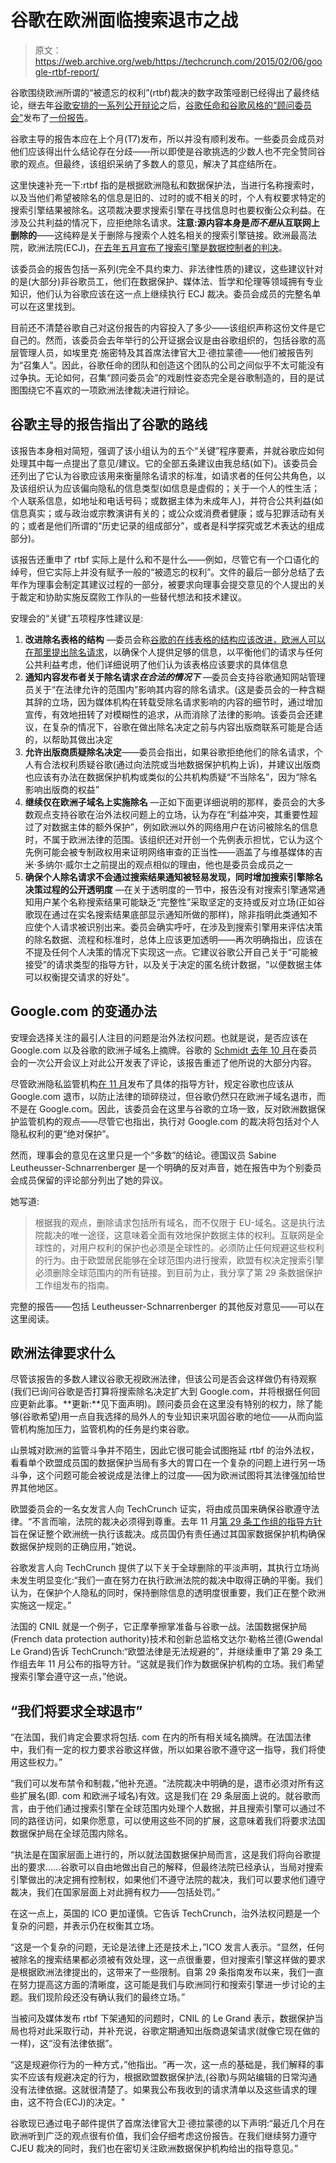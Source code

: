 # 谷歌在欧洲面临搜索退市之战

> 原文：<https://web.archive.org/web/https://techcrunch.com/2015/02/06/google-rtbf-report/>

谷歌围绕欧洲所谓的“被遗忘的权利”(rtbf)裁决的数字政策哑剧已经得出了最终结论，继去年[谷歌安排的一系列公开辩论](https://web.archive.org/web/20220926122036/https://beta.techcrunch.com/2014/10/16/google-advisory-council-london-meeting/)之后，[谷歌任命和谷歌风格的“顾问委员会”](https://web.archive.org/web/20220926122036/https://beta.techcrunch.com/2014/07/11/google-agitates-for-public-debate-on-europes-right-to-be-forgotten-ruling/)发布了[一份报告](https://web.archive.org/web/20220926122036/https://drive.google.com/file/d/0B1UgZshetMd4cEI3SjlvV0hNbDA/view?pli=1)。

谷歌主导的报告本应在上个月(T7)发布，所以并没有顺利发布。一些委员会成员对他们应该得出什么结论存在分歧——所以即使是谷歌挑选的少数人也不完全赞同谷歌的观点。但最终，该组织采纳了多数人的意见，解决了其症结所在。

这里快速补充一下:rtbf 指的是根据欧洲隐私和数据保护法，当进行名称搜索时，以及当他们希望被除名的信息是旧的、过时的或不相关的时，个人有权要求特定的搜索引擎结果被除名。这项裁决要求搜索引擎在寻找信息时也要权衡公众利益。在涉及公共利益的情况下，应拒绝除名请求。**注意:源内容本身是*而不是*从互联网上删除的**——这纯粹是关于删除与搜索个人姓名相关的搜索引擎链接。欧洲最高法院，欧洲法院(ECJ)，[在去年五月宣布了搜索引擎是数据控制者的判决](https://web.archive.org/web/20220926122036/https://beta.techcrunch.com/2014/05/13/forget-me-not/)。

该委员会的报告包括一系列(完全不具约束力、非法律性质的)建议，这些建议针对的是(大部分)非谷歌员工，他们在数据保护、媒体法、哲学和伦理等领域拥有专业知识，他们认为谷歌应该在这一点上继续执行 ECJ 裁决。委员会成员的完整名单可以在这里找到。

目前还不清楚谷歌自己对这份报告的内容投入了多少——该组织声称这份文件是它自己的。然而，该委员会去年举行的公开证据会议是由谷歌组织的，包括谷歌的高层管理人员，如埃里克·施密特及其首席法律官大卫·德拉蒙德——他们被报告列为“召集人”。因此，谷歌任命的团队和创造这个团队的公司之间似乎不太可能没有过争执。无论如何，召集“顾问委员会”的戏剧性姿态完全是谷歌制造的，目的是试图围绕它不喜欢的一项欧洲法律裁决进行辩论。

## 谷歌主导的报告指出了谷歌的路线

该报告本身相对简短，强调了该小组认为的五个“关键”程序要素，并就谷歌应如何处理其中每一点提出了意见/建议。它的全部五条建议由我总结(如下)。该委员会还列出了它认为谷歌应该用来衡量除名请求的标准，如请求者的任何公共角色，以及该组织认为应该偏向隐私的信息类型(如信息是虚假的；关于一个人的性生活；个人联系信息，如地址和电话号码；或数据主体为未成年人)，并符合公共利益(如信息真实；或与政治或宗教演讲有关的；或公众或消费者健康；或与犯罪活动有关的；或者是他们所谓的“历史记录的组成部分”，或者是科学探究或艺术表达的组成部分)。

该报告还重申了 rtbf 实际上是什么和不是什么——例如，尽管它有一个口语化的绰号，但它实际上并没有赋予一般的“被遗忘的权利”。文件的最后一部分总结了去年作为理事会制定其建议过程的一部分，被要求向理事会提交意见的个人提出的关于裁定和协助实施反腐败工作队的一些替代想法和技术建议。

安理会的“关键”五项程序性建议是:

1.  **改进除名表格的结构** —委员会称[谷歌的在线表格的结构应该改进，欧洲人可以在那里提出除名请求](https://web.archive.org/web/20220926122036/https://support.google.com/legal/contact/lr_eudpa?product=websearch)，以确保个人提供足够的信息，以平衡他们的请求与任何公共利益考虑，他们详细说明了他们认为该表格应该要求的具体信息
2.  **通知内容发布者关于除名请求*在合法的情况下*** —委员会支持谷歌通知网站管理员关于“在法律允许的范围内”影响其内容的除名请求。(这是委员会的一种含糊其辞的立场，因为媒体机构在转载受除名请求影响的内容的细节时，通过增加宣传，有效地扭转了对模糊性的追求，从而消除了法律的影响。该委员会还建议，在复杂的情况下，谷歌在做出除名决定之前与内容出版商联系可能是合适的，以帮助其做出决定
3.  **允许出版商质疑除名决定**——委员会指出，如果谷歌拒绝他们的除名请求，个人有合法权利质疑谷歌(通过向法院或当地数据保护机构上诉)，并建议出版商也应该有办法在数据保护机构或类似的公共机构质疑“不当除名”，因为“除名影响出版商的权益”
4.  **继续仅在欧洲子域名上实施除名** —正如下面更详细说明的那样，委员会的大多数观点支持谷歌在治外法权问题上的立场，认为存在“利益冲突，其重要性超过了对数据主体的额外保护”，例如欧洲以外的网络用户在访问被除名的信息时，不属于欧洲法律的范围。该组织还对开创一个先例表示担忧，它认为这个先例可能会被专制政权用来证明网络审查的正当性——涵盖了与维基媒体的吉米·多纳尔·威尔士之前提出的观点相似的理由，他也是委员会成员之一
5.  **确保个人除名请求不会通过搜索结果通知被轻易发现，同时增加搜索引擎除名决策过程的公开透明度** —在关于透明度的一节中，报告没有对搜索引擎通常通知用户某个名称搜索结果可能缺乏“完整性”采取坚定的支持或反对立场(正如谷歌现在通过在实名搜索结果底部显示通知所做的那样)，除非指明此类通知不应使个人请求被识别出来。委员会确实呼吁，在涉及到搜索引擎用来评估决策的除名数据、流程和标准时，总体上应该更加透明——再次明确指出，应该在不提及任何个人决策的情况下实现这一点。它建议谷歌公开自己关于“可能被接受”的请求类型的指导方针，以及关于决定的匿名统计数据，“以便数据主体可以权衡提交请求的好处”。

## Google.com 的变通办法

安理会选择关注的最引人注目的问题是治外法权问题。也就是说，是否应该在 Google.com 以及谷歌的欧洲子域名上摘牌。谷歌的 [Schmidt 去年 10 月](https://web.archive.org/web/20220926122036/https://beta.techcrunch.com/2014/10/16/google-advisory-council-london-meeting/)在委员会的一次公开会议上对此公开发表了评论，该报告重述了他所说的大部分内容。

尽管欧洲隐私监管机构[在 11 月](https://web.archive.org/web/20220926122036/https://beta.techcrunch.com/2014/11/26/rtbf-dot-com/)发布了具体的指导方针，规定谷歌也应该从 Google.com 退市，以防止法律的琐碎绕过，但谷歌仍然只在欧洲子域名退市，而不是在 Google.com。因此，该委员会在这里与谷歌的立场一致，反对欧洲数据保护监管机构的观点——尽管它也指出，执行对 Google.com 的裁决将包括对个人隐私权利的更“绝对保护”。

然而，理事会的意见在这里只是一个“多数”的结论。德国议员 Sabine Leutheusser-Schnarrenberger 是一个明确的反对声音，她在报告中为个别委员会成员保留的评论部分列出了她的异议。

她写道:

> 根据我的观点，删除请求包括所有域名，而不仅限于 EU-域名。这是执行法院裁决的唯一途径，这意味着全面有效地保护数据主体的权利。互联网是全球性的，对用户权利的保护也必须是全球性的。必须防止任何规避这些权利的行为。由于欧盟居民能够在全球范围内进行搜索，欧盟有权决定搜索引擎必须删除全球范围内的所有链接。到目前为止，我分享了第 29 条数据保护工作组发布的指南。

完整的报告——包括 Leutheusser-Schnarrenberger 的其他反对意见——可以在这里阅读。

## 欧洲法律要求什么

尽管该报告的多数人建议谷歌无视欧洲法律，但该公司是否会这样做仍有待观察(我们已询问谷歌是否打算将搜索除名决定扩大到 Google.com，并将根据任何回应更新此事。**更新:**见下面声明)。顾问委员会在这里没有特别的权力，除了能够(谷歌希望)用一点自我选择的局外人的专业知识来巩固谷歌的地位——从而向监管机构施加压力，监管机构的任务是约束谷歌。

山景城对欧洲的监管斗争并不陌生，因此它很可能会试图拖延 rtbf 的治外法权，看看单个欧盟成员国的数据保护当局有多大的胃口在一个复杂的问题上进行另一场斗争，这个问题可能会被说成是法律上的过度——因为欧洲试图将其法律强加给世界其他地区。

欧盟委员会的一名女发言人向 TechCrunch 证实，将由成员国来确保谷歌遵守法律。“不言而喻，法院的裁决必须得到尊重。去年 11 月[第 29 条工作组的指导方针](https://web.archive.org/web/20220926122036/https://beta.techcrunch.com/2014/11/26/rtbf-dot-com/)旨在保证整个欧洲统一执行该裁决。成员国仍有责任通过其国家数据保护机构确保数据保护规则的正确应用，”她说。

谷歌发言人向 TechCrunch 提供了以下关于全球删除的平淡声明，其执行立场尚未发生明显变化:“我们一直在努力在执行欧洲法院的裁决中取得正确的平衡。我们认为，在保护个人隐私的同时，保持删除信息的透明度很重要，我们正在整个欧洲实施这一规定。”

法国的 CNIL 就是一个例子，它正摩拳擦掌准备与谷歌一战。法国数据保护局(French data protection authority)技术和创新总监格文达尔·勒格兰德(Gwendal Le Grand)告诉 TechCrunch:“欧盟法律是无法规避的”，并继续重申了第 29 条工作组去年 11 月公布的指导方针。“这就是我们作为数据保护机构的立场。我们希望搜索引擎会遵守这一点，”他说。

## “我们将要求全球退市”

“在法国，我们肯定会要求将包括. com 在内的所有相关域名摘牌。在法国法律中，我们有一定的权力要求谷歌这样做，所以如果谷歌不遵守这一指导，我们将使用这些权力。”

“我们可以发布禁令和制裁，”他补充道。“法院裁决中明确的是，退市必须对所有这些扩展名(即. com 和欧洲子域名)有效。这是我们在 29 条层面上说的。就谷歌而言，由于他们通过搜索引擎在全球范围内处理个人数据，并且搜索引擎可以通过不同的路径访问，如果你愿意，可以使用这些不同的扩展，这意味着我们将要求法国数据保护局在全球范围内除名。

“执法是在国家层面上进行的，所以就法国数据保护局而言，这是我们将向谷歌提出的要求……谷歌可以自由地做出自己的解释，但最终法院已经承认，当局对搜索引擎做出的决定拥有控制权，如果他们不遵守法院的裁决，我们可以要求他们遵守裁决，我们在国家层面上对此拥有权力——包括处罚。”

在这一点上，英国的 ICO 更加谨慎。它告诉 TechCrunch，治外法权问题是一个复杂的问题，并表示仍在权衡其立场。

“这是一个复杂的问题，无论是法律上还是技术上，”ICO 发言人表示。“显然，任何被除名的搜索结果都必须被有效处理，这一点很重要，但对搜索引擎这样做的要求是根据欧洲法律提出的，这带来了一些限制。自第 29 条指南发布以来，我们一直在努力提高这方面的清晰度，这可能是我们与欧洲同行和搜索引擎进一步讨论的主题。我们现阶段还没有确认我们的最终立场。”

当被问及媒体发布 rtbf 下架通知的问题时，CNIL 的 Le Grand 表示，数据保护当局也将对此采取行动，并补充说，谷歌定期通知出版商退架请求(就像它现在做的一样)，这“没有法律依据”。

“这是规避你行为的一种方式，”他指出。“再一次，这一点的基础是，我们解释的事实不应该有规避决定的行为，根据欧盟数据保护法,(谷歌)与网站编辑的日常沟通没有法律依据。这就很清楚了。如果我公布我收到的请求清单以及这些请求的理由，这不符合(ECJ)的决定。"

谷歌现已通过电子邮件提供了首席法律官大卫·德拉蒙德的以下声明:“最近几个月在欧洲听到广泛的观点很有价值，我们会仔细考虑这份报告。在我们继续努力遵守 CJEU 裁决的同时，我们也在密切关注欧洲数据保护机构给出的指导意见。”